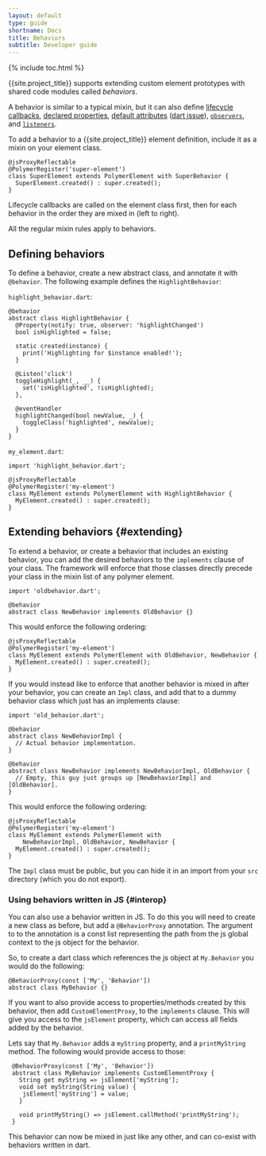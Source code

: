 ```yaml
---
layout: default
type: guide
shortname: Docs
title: Behaviors
subtitle: Developer guide
---
```


{% include toc.html %}

{{site.project_title}} supports extending custom element prototypes with 
shared code modules called _behaviors_.

A behavior is similar to a typical mixin, but it can also define
[lifecycle callbacks](registering-elements.html#basic-callbacks),  [declared
properties](properties.html), [default attributes](registering-elements.html#host-attributes) ([dart issue](https://github.com/dart-lang/polymer-dart/issues/561)),
[`observers`](properties.html#observing-changes-to-multiple-properties), and [`listeners`](events.html#event-listeners).

To add a behavior to a {{site.project_title}} element definition, include it as
a mixin on your element class.

    @jsProxyReflectable
    @PolymerRegister('super-element')
    class SuperElement extends PolymerElement with SuperBehavior {
      SuperElement.created() : super.created();
    }

Lifecycle callbacks are called on the element class first, then for each
behavior in the order they are mixed in (left to right).

All the regular mixin rules apply to behaviors.

## Defining behaviors

To define a behavior, create a new abstract class, and annotate it with
`@behavior`. The following example defines the `HighlightBehavior`:


`highlight_behavior.dart`:

    @behavior
    abstract class HighlightBehavior {
      @Property(notify: true, observer: 'highlightChanged')
      bool isHighlighted = false;
      
      static created(instance) {
        print('Highlighting for $instance enabled!');
      }

      @Listen('click')
      toggleHighlight(_, __) {
        set('isHighlighted', !isHighlighted);
      },
      
      @eventHandler
      highlightChanged(bool newValue, _) {
        toggleClass('highlighted', newValue);
      }
    }

`my_element.dart`:

    import 'highlight_behavior.dart';

    @jsProxyReflectable
    @PolymerRegister('my-element')
    class MyElement extends PolymerElement with HighlightBehavior {
      MyElement.created() : super.created();
    }

## Extending behaviors {#extending}

To extend a behavior, or create a behavior that includes an existing behavior,
you can add the desired behaviors to the `implements` clause of your class. The
framework will enforce that those classes directly precede your class in the
mixin list of any polymer element.

    import 'oldbehavior.dart';
    
    @behavior
    abstract class NewBehavior implements OldBehavior {}

This would enforce the following ordering:

    @jsProxyReflectable
    @PolymerRegister('my-element')
    class MyElement extends PolymerElement with OldBehavior, NewBehavior {
      MyElement.created() : super.created();
    }
    
If you would instead like to enforce that another behavior is mixed in after
your behavior, you can create an `Impl` class, and add that to a dummy behavior
class which just has an implements clause:

    import 'old_behavior.dart';
    
    @behavior
    abstract class NewBehaviorImpl {
      // Actual behavior implementation.
    }
    
    @behavior
    abstract class NewBehavior implements NewBehaviorImpl, OldBehavior {
      // Empty, this guy just groups up [NewBehaviorImpl] and [OldBehavior].
    }
    
This would enforce the following ordering:

    @jsProxyReflectable
    @PolymerRegister('my-element')
    class MyElement extends PolymerElement with
        NewBehaviorImpl, OldBehavior, NewBehavior {
      MyElement.created() : super.created();
    }

The `Impl` class must be public, but you can hide it in an import from your
`src` directory (which you do not export).

### Using behaviors written in JS {#interop}

You can also use a behavior written in JS. To do this you will need to create a
new class as before, but add a `@BehaviorProxy` annotation. The argument to
to the annotation is a const list representing the path from the js global
context to the js object for the behavior.

So, to create a dart class which references the js object at `My.Behavior`
you would do the following:

    @BehaviorProxy(const ['My', 'Behavior'])
    abstract class MyBehavior {}
    
If you want to also provide access to properties/methods created by this
behavior, then add `CustomElementProxy`, to the `implements` clause. This
will give you access to the `jsElement` property, which can access all fields
added by the behavior.

Lets say that `My.Behavior` adds a `myString` property, and a `printMyString`
method. The following would provide access to those:

     @BehaviorProxy(const ['My', 'Behavior'])
     abstract class MyBehavior implements CustomElementProxy {
       String get myString => jsElement['myString'];
       void set myString(String value) {
        jsElement['myString'] = value;
       }
       
       void printMyString() => jsElement.callMethod('printMyString');
     }
     
This behavior can now be mixed in just like any other, and can co-exist with
behaviors written in dart.
